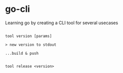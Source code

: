 # go-cli
Learning go by creating a CLI tool for several usecases


```

tool version [params]

> new version to stdout

...build & push


tool release <version>



```
